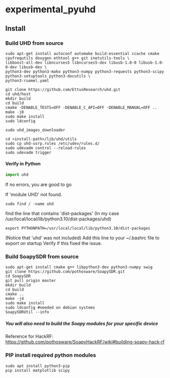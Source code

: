 # experimental_pyuhd
## Install

### Build UHD from source
```
sudo apt-get install autoconf automake build-essential ccache cmake cpufrequtils doxygen ethtool g++ git inetutils-tools \
libboost-all-dev libncurses5 libncurses5-dev libusb-1.0-0 libusb-1.0-0-dev libusb-dev \
python3-dev python3-mako python3-numpy python3-requests python3-scipy python3-setuptools python3-docutils \
python3-ruamel.yaml

git clone https://github.com/EttusResearch/uhd.git
cd uhd/host
mkdir build
cd build
cmake -DENABLE_TESTS=OFF -DENABLE_C_API=OFF -DENABLE_MANUAL=OFF ..
make -j8
sudo make install
sudo ldconfig

sudo uhd_images_downloader

cd <install-path>/lib/uhd/utils
sudo cp uhd-usrp.rules /etc/udev/rules.d/
sudo udevadm control --reload-rules
sudo udevadm trigger
```
#### Verify in Python
```Python
import uhd
```
If no errors, you are good to go

If 'module UHD' not found.
```
sudo find / -name uhd
```
find the line that contains 'dist-packages' (In my case /usr/local/local/lib/python3.10/dist-packages/uhd)
```
export PYTHONPATH=/usr/local/local/lib/python3.10/dist-packages 
```
(Notice that 'uhd' was not included)
Add this line to your ~/.bashrc file to export on startup
Verify if this fixed the issue.

### Build SoapySDR from source
```
sudo apt-get install cmake g++ libpython3-dev python3-numpy swig
git clone https://github.com/pothosware/SoapySDR.git
cd SoapySDR
git pull origin master
mkdir build
cd build
cmake ..
make -j4
sudo make install
sudo ldconfig #needed on debian systems
SoapySDRUtil --info
```
##### You will also need to build the Soapy modules for your specific device
Reference for HackRF: https://github.com/pothosware/SoapyHackRF/wiki#building-soapy-hack-rf

### PIP install required python modules
```
sudo apt install python3-pip
pip install matplotlib scipy
```
